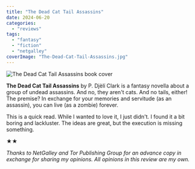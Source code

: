 ```yaml
---
title: "The Dead Cat Tail Assassins"
date: 2024-06-20
categories: 
  - "reviews"
tags: 
  - "fantasy"
  - "fiction"
  - "netgalley"
coverImage: "The-Dead-Cat-Tail-Assassins.jpg"
---
```


![The Dead Cat Tail Assassins book cover](images/The-Dead-Cat-Tail-Assassins.jpg)

__The Dead Cat Tail Assassins__ by P. Djèlí Clark is a fantasy novella about a group of undead assassins. And no, they aren't cats. And no tails, either! The premise? In exchange for your memories and servitude (as an assassin), you can live (as a zombie) forever.

This is a quick read. While I wanted to love it, I just didn't. I found it a bit boring and lackluster. The ideas are great, but the execution is missing something.

★★

_Thanks to NetGalley and Tor Publishing Group for an advance copy in exchange for sharing my opinions. All opinions in this review are my own._

